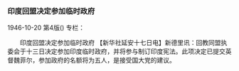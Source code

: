 ### 印度回盟决定参加临时政府

1946-10-20
第4版()
专栏：

　　印度回盟决定参加临时政府
    【新华社延安十七日电】新德里讯：回教同盟执委会于十三日决定参加印度临时政府，并将参与制订印度宪法。此项决定已提交英督魏菲尔，参加政府的名额将为五人，是接受国大党的建议。
